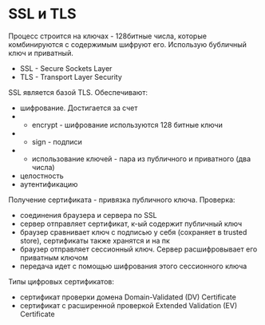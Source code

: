 # SSL и TLS

Процесс строится на ключах - 128битные числа, которые комбинируются с содержимым шифруют его. Использую бубличный ключ и приватный. 

- SSL - Secure Sockets Layer
- TLS - Transport Layer Security

SSL является базой TLS. Обеспечивают:

- шифрование. Достигается за счет
- - encrypt - шифрование используются 128 битные ключи
- - sign - подписи
- - использование ключей - пара из публичного и приватного (два числа)
- целостность
- аутентификацию

Получение сертификата - привязка публичного ключа. Проверка:

- соединения браузера и сервера по SSL
- сервер отправляет сертификат, к-ый содержит публичный ключ
- браузер сравнивает ключ с подписью у себя (сохраняет в trusted store), сертификаты также хранятся и на пк
- браузер отправляет сессионный ключ. Сервер расшифровывает его приватным ключом
- передача идет с помощью шифрования этого сессионного ключа

Типы цифровых сертификатов:

- сертификат проверки домена Domain-Validated (DV) Certificate
- сертификат с расширенной проверкой Extended Validation (EV) Certificate
